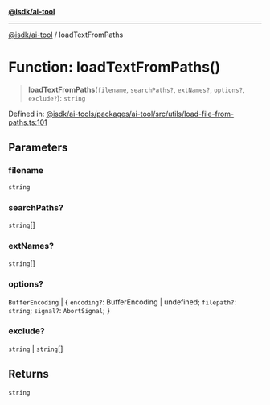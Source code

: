 [**@isdk/ai-tool**](../README.md)

***

[@isdk/ai-tool](../globals.md) / loadTextFromPaths

# Function: loadTextFromPaths()

> **loadTextFromPaths**(`filename`, `searchPaths?`, `extNames?`, `options?`, `exclude?`): `string`

Defined in: [@isdk/ai-tools/packages/ai-tool/src/utils/load-file-from-paths.ts:101](https://github.com/isdk/ai-tool.js/blob/fb1809b53cc75a30928176c26910792b6b8a96e1/src/utils/load-file-from-paths.ts#L101)

## Parameters

### filename

`string`

### searchPaths?

`string`[]

### extNames?

`string`[]

### options?

`BufferEncoding` | \{ `encoding?`: BufferEncoding \| undefined; `filepath?`: `string`; `signal?`: `AbortSignal`; \}

### exclude?

`string` | `string`[]

## Returns

`string`
